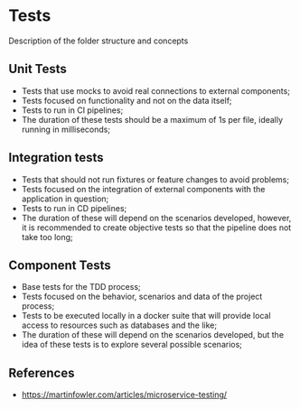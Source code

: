 # Tests
Description of the folder structure and concepts

## Unit Tests
* Tests that use mocks to avoid real connections to external components;
* Tests focused on functionality and not on the data itself;
* Tests to run in CI pipelines;
* The duration of these tests should be a maximum of 1s per file, ideally running in milliseconds;

## Integration tests
* Tests that should not run fixtures or feature changes to avoid problems;
* Tests focused on the integration of external components with the application in question;
* Tests to run in CD pipelines;
* The duration of these will depend on the scenarios developed, however, it is recommended to create objective tests so that the pipeline does not take too long;

## Component Tests
* Base tests for the TDD process;
* Tests focused on the behavior, scenarios and data of the project process;
* Tests to be executed locally in a docker suite that will provide local access to resources such as databases and the like;
* The duration of these will depend on the scenarios developed, but the idea of ​​these tests is to explore several possible scenarios;

## References
* https://martinfowler.com/articles/microservice-testing/